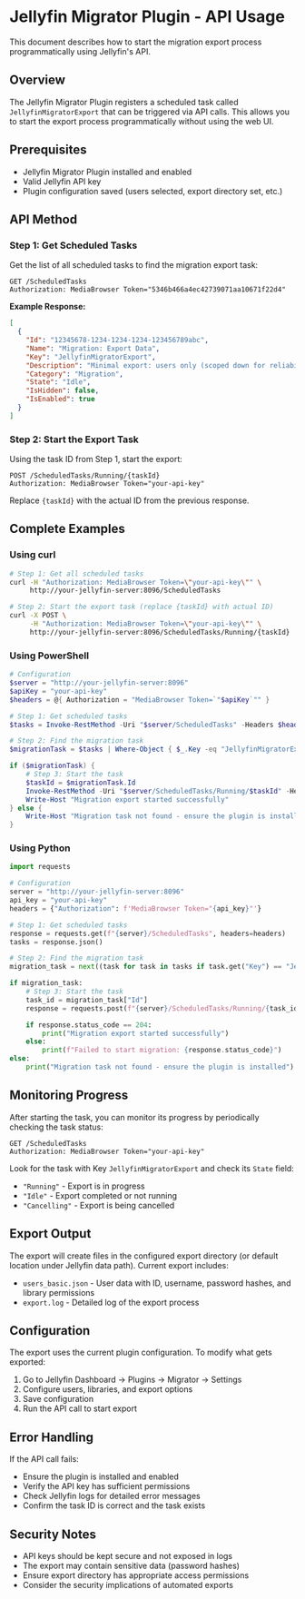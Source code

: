 # Jellyfin Migrator Plugin - API Usage

This document describes how to start the migration export process programmatically using Jellyfin's API.

## Overview

The Jellyfin Migrator Plugin registers a scheduled task called `JellyfinMigratorExport` that can be triggered via API calls. This allows you to start the export process programmatically without using the web UI.

## Prerequisites

- Jellyfin Migrator Plugin installed and enabled
- Valid Jellyfin API key
- Plugin configuration saved (users selected, export directory set, etc.)

## API Method

### Step 1: Get Scheduled Tasks

Get the list of all scheduled tasks to find the migration export task:

```http
GET /ScheduledTasks
Authorization: MediaBrowser Token="5346b466a4ec42739071aa10671f22d4"
```

**Example Response:**
```json
[
  {
    "Id": "12345678-1234-1234-1234-123456789abc",
    "Name": "Migration: Export Data",
    "Key": "JellyfinMigratorExport",
    "Description": "Minimal export: users only (scoped down for reliability)",
    "Category": "Migration",
    "State": "Idle",
    "IsHidden": false,
    "IsEnabled": true
  }
]
```

### Step 2: Start the Export Task

Using the task ID from Step 1, start the export:

```http
POST /ScheduledTasks/Running/{taskId}
Authorization: MediaBrowser Token="your-api-key"
```

Replace `{taskId}` with the actual ID from the previous response.

## Complete Examples

### Using curl

```bash
# Step 1: Get all scheduled tasks
curl -H "Authorization: MediaBrowser Token=\"your-api-key\"" \
     http://your-jellyfin-server:8096/ScheduledTasks

# Step 2: Start the export task (replace {taskId} with actual ID)
curl -X POST \
     -H "Authorization: MediaBrowser Token=\"your-api-key\"" \
     http://your-jellyfin-server:8096/ScheduledTasks/Running/{taskId}
```

### Using PowerShell

```powershell
# Configuration
$server = "http://your-jellyfin-server:8096"
$apiKey = "your-api-key"
$headers = @{ Authorization = "MediaBrowser Token=`"$apiKey`"" }

# Step 1: Get scheduled tasks
$tasks = Invoke-RestMethod -Uri "$server/ScheduledTasks" -Headers $headers -Method Get

# Step 2: Find the migration task
$migrationTask = $tasks | Where-Object { $_.Key -eq "JellyfinMigratorExport" }

if ($migrationTask) {
    # Step 3: Start the task
    $taskId = $migrationTask.Id
    Invoke-RestMethod -Uri "$server/ScheduledTasks/Running/$taskId" -Headers $headers -Method Post
    Write-Host "Migration export started successfully"
} else {
    Write-Host "Migration task not found - ensure the plugin is installed"
}
```

### Using Python

```python
import requests

# Configuration
server = "http://your-jellyfin-server:8096"
api_key = "your-api-key"
headers = {"Authorization": f'MediaBrowser Token="{api_key}"'}

# Step 1: Get scheduled tasks
response = requests.get(f"{server}/ScheduledTasks", headers=headers)
tasks = response.json()

# Step 2: Find the migration task
migration_task = next((task for task in tasks if task.get("Key") == "JellyfinMigratorExport"), None)

if migration_task:
    # Step 3: Start the task
    task_id = migration_task["Id"]
    response = requests.post(f"{server}/ScheduledTasks/Running/{task_id}", headers=headers)

    if response.status_code == 204:
        print("Migration export started successfully")
    else:
        print(f"Failed to start migration: {response.status_code}")
else:
    print("Migration task not found - ensure the plugin is installed")
```

## Monitoring Progress

After starting the task, you can monitor its progress by periodically checking the task status:

```http
GET /ScheduledTasks
Authorization: MediaBrowser Token="your-api-key"
```

Look for the task with Key `JellyfinMigratorExport` and check its `State` field:
- `"Running"` - Export is in progress
- `"Idle"` - Export completed or not running
- `"Cancelling"` - Export is being cancelled

## Export Output

The export will create files in the configured export directory (or default location under Jellyfin data path). Current export includes:

- `users_basic.json` - User data with ID, username, password hashes, and library permissions
- `export.log` - Detailed log of the export process

## Configuration

The export uses the current plugin configuration. To modify what gets exported:

1. Go to Jellyfin Dashboard → Plugins → Migrator → Settings
2. Configure users, libraries, and export options
3. Save configuration
4. Run the API call to start export

## Error Handling

If the API call fails:
- Ensure the plugin is installed and enabled
- Verify the API key has sufficient permissions
- Check Jellyfin logs for detailed error messages
- Confirm the task ID is correct and the task exists

## Security Notes

- API keys should be kept secure and not exposed in logs
- The export may contain sensitive data (password hashes)
- Ensure export directory has appropriate access permissions
- Consider the security implications of automated exports
